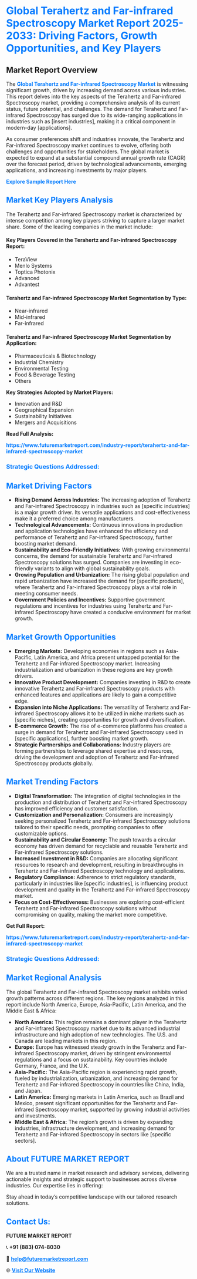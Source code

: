<h1 style="color: #007BFF;">Global Terahertz and Far-infrared Spectroscopy Market Report 2025-2033: Driving Factors, Growth Opportunities, and Key Players</h1>

<section id="overview">
<h2>Market Report Overview</h2>
<p>The <a href="https://www.futuremarketreport.com/industry-report/terahertz-and-far-infrared-spectroscopy-market" style="color: #007BFF; text-decoration: none;"><strong>Global Terahertz and Far-infrared Spectroscopy Market</strong></a> is witnessing significant growth, driven by increasing demand across various industries. This report delves into the key aspects of the Terahertz and Far-infrared Spectroscopy market, providing a comprehensive analysis of its current status, future potential, and challenges. The demand for Terahertz and Far-infrared Spectroscopy has surged due to its wide-ranging applications in industries such as [insert industries], making it a critical component in modern-day [applications].</p>
<p>As consumer preferences shift and industries innovate, the Terahertz and Far-infrared Spectroscopy market continues to evolve, offering both challenges and opportunities for stakeholders. The global market is expected to expand at a substantial compound annual growth rate (CAGR) over the forecast period, driven by technological advancements, emerging applications, and increasing investments by major players.</p>
</section>

<section id="overview">
<p><a href="https://www.futuremarketreport.com/request-sample/reportId=35826" style="color: #007BFF; text-decoration: none;"><strong>Explore Sample Report Here</strong></a></p>
</section>

<section id="key-players">
<h2 style="color: #007BFF;">Market Key Players Analysis</h2>
<p>The Terahertz and Far-infrared Spectroscopy market is characterized by intense competition among key players striving to capture a larger market share. Some of the leading companies in the market include:</p>
<h4>Key Players Covered in the Terahertz and Far-infrared Spectroscopy Report:</h4>
<ul><li>TeraView</li><li>Menlo Systems</li><li>Toptica Photonix</li><li>Advanced</li><li>Advantest</li></ul>
<h4>Terahertz and Far-infrared Spectroscopy Market Segmentation by Type:</h4>
<ul><li>Near-infrared</li><li>Mid-infrared</li><li>Far-infrared</li></ul>

<h4>Terahertz and Far-infrared Spectroscopy Market Segmentation by Application:</h4>
<ul><li>Pharmaceuticals &amp; Biotechnology</li><li>Industrial Chemistry</li><li>Environmental Testing</li><li>Food &amp; Beverage Testing</li><li>Others</li></ul>
<p><strong>Key Strategies Adopted by Market Players:</strong></p>
<ul>
<li>Innovation and R&D</li>
<li>Geographical Expansion</li>
<li>Sustainability Initiatives</li>
<li>Mergers and Acquisitions</li>
</ul>
</section>

<section>
<p><strong>Read Full Analysis: </strong></p><a href="https://www.futuremarketreport.com/industry-report/terahertz-and-far-infrared-spectroscopy-market" style="color: #007BFF; text-decoration: none;"><strong>https://www.futuremarketreport.com/industry-report/terahertz-and-far-infrared-spectroscopy-market</strong></a>
<h3 style="color: #007BFF;">Strategic Questions Addressed:</h3>
</section>

<section id="driving-factors">
<h2 style="color: #007BFF;">Market Driving Factors</h2>
<ul>
<li><strong>Rising Demand Across Industries:</strong> The increasing adoption of Terahertz and Far-infrared Spectroscopy in industries such as [specific industries] is a major growth driver. Its versatile applications and cost-effectiveness make it a preferred choice among manufacturers.</li>
<li><strong>Technological Advancements:</strong> Continuous innovations in production and application technologies have enhanced the efficiency and performance of Terahertz and Far-infrared Spectroscopy, further boosting market demand.</li>
<li><strong>Sustainability and Eco-Friendly Initiatives:</strong> With growing environmental concerns, the demand for sustainable Terahertz and Far-infrared Spectroscopy solutions has surged. Companies are investing in eco-friendly variants to align with global sustainability goals.</li>
<li><strong>Growing Population and Urbanization:</strong> The rising global population and rapid urbanization have increased the demand for [specific products], where Terahertz and Far-infrared Spectroscopy plays a vital role in meeting consumer needs.</li>
<li><strong>Government Policies and Incentives:</strong> Supportive government regulations and incentives for industries using Terahertz and Far-infrared Spectroscopy have created a conducive environment for market growth.</li>
</ul>
</section>

<section id="growth-opportunities">
<h2 style="color: #007BFF;">Market Growth Opportunities</h2>
<ul>
<li><strong>Emerging Markets:</strong> Developing economies in regions such as Asia-Pacific, Latin America, and Africa present untapped potential for the Terahertz and Far-infrared Spectroscopy market. Increasing industrialization and urbanization in these regions are key growth drivers.</li>
<li><strong>Innovative Product Development:</strong> Companies investing in R&D to create innovative Terahertz and Far-infrared Spectroscopy products with enhanced features and applications are likely to gain a competitive edge.</li>
<li><strong>Expansion into Niche Applications:</strong> The versatility of Terahertz and Far-infrared Spectroscopy allows it to be utilized in niche markets such as [specific niches], creating opportunities for growth and diversification.</li>
<li><strong>E-commerce Growth:</strong> The rise of e-commerce platforms has created a surge in demand for Terahertz and Far-infrared Spectroscopy used in [specific applications], further boosting market growth.</li>
<li><strong>Strategic Partnerships and Collaborations:</strong> Industry players are forming partnerships to leverage shared expertise and resources, driving the development and adoption of Terahertz and Far-infrared Spectroscopy products globally.</li>
</ul>
</section>

<section id="trending-factors">
<h2 style="color: #007BFF;">Market Trending Factors</h2>
<ul>
<li><strong>Digital Transformation:</strong> The integration of digital technologies in the production and distribution of Terahertz and Far-infrared Spectroscopy has improved efficiency and customer satisfaction.</li>
<li><strong>Customization and Personalization:</strong> Consumers are increasingly seeking personalized Terahertz and Far-infrared Spectroscopy solutions tailored to their specific needs, prompting companies to offer customizable options.</li>
<li><strong>Sustainability and Circular Economy:</strong> The push towards a circular economy has driven demand for recyclable and reusable Terahertz and Far-infrared Spectroscopy solutions.</li>
<li><strong>Increased Investment in R&D:</strong> Companies are allocating significant resources to research and development, resulting in breakthroughs in Terahertz and Far-infrared Spectroscopy technology and applications.</li>
<li><strong>Regulatory Compliance:</strong> Adherence to strict regulatory standards, particularly in industries like [specific industries], is influencing product development and quality in the Terahertz and Far-infrared Spectroscopy market.</li>
<li><strong>Focus on Cost-Effectiveness:</strong> Businesses are exploring cost-efficient Terahertz and Far-infrared Spectroscopy solutions without compromising on quality, making the market more competitive.</li>
</ul>
</section>

<section>
<p><strong>Get Full Report: </strong></p><a href="https://www.futuremarketreport.com/industry-report/terahertz-and-far-infrared-spectroscopy-market" style="color: #007BFF; text-decoration: none;"><strong>https://www.futuremarketreport.com/industry-report/terahertz-and-far-infrared-spectroscopy-market</strong></a>
<h3 style="color: #007BFF;">Strategic Questions Addressed:</h3>
</section>


<section id="regional-analysis">
<h2 style="color: #007BFF;">Market Regional Analysis</h2>
<p>The global Terahertz and Far-infrared Spectroscopy market exhibits varied growth patterns across different regions. The key regions analyzed in this report include North America, Europe, Asia-Pacific, Latin America, and the Middle East & Africa:</p>
<ul>
<li><strong>North America:</strong> This region remains a dominant player in the Terahertz and Far-infrared Spectroscopy market due to its advanced industrial infrastructure and high adoption of new technologies. The U.S. and Canada are leading markets in this region.</li>
<li><strong>Europe:</strong> Europe has witnessed steady growth in the Terahertz and Far-infrared Spectroscopy market, driven by stringent environmental regulations and a focus on sustainability. Key countries include Germany, France, and the U.K.</li>
<li><strong>Asia-Pacific:</strong> The Asia-Pacific region is experiencing rapid growth, fueled by industrialization, urbanization, and increasing demand for Terahertz and Far-infrared Spectroscopy in countries like China, India, and Japan.</li>
<li><strong>Latin America:</strong> Emerging markets in Latin America, such as Brazil and Mexico, present significant opportunities for the Terahertz and Far-infrared Spectroscopy market, supported by growing industrial activities and investments.</li>
<li><strong>Middle East & Africa:</strong> The region’s growth is driven by expanding industries, infrastructure development, and increasing demand for Terahertz and Far-infrared Spectroscopy in sectors like [specific sectors].</li>
</ul>
</section>

<footer>
<h2 style="color: #007BFF;">About FUTURE MARKET REPORT</h2>
<p>We are a trusted name in market research and advisory services, delivering actionable insights and strategic support to businesses across diverse industries. Our expertise lies in offering:</p>

<p>Stay ahead in today’s competitive landscape with our tailored research solutions.</p>

<h2 style="color: #007BFF;">Contact Us:</h2>
<p><strong>FUTURE MARKET REPORT</strong></p>
<p>📞 <strong>+91 (883) 074-8030</strong></p>
<p>📧 <strong><a href="mailto:help@futuremarketreport.com" style="color: #007BFF;">help@futuremarketreport.com</a></strong></p>
<p>🌐 <strong><a href="https://www.futuremarketreport.com/" style="color: #007BFF;">Visit Our Website</a></strong></p>
</footer>